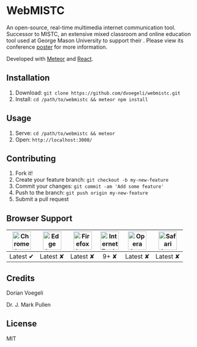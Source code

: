 # WebMISTC
An open-source, real-time multimedia internet communication tool. Successor to MISTC, an extensive mixed classroom and online education tool used at George Mason University to support their . Please view its conference [poster](http://webmistc.c4i.gmu.edu/webmistc.pdf) for more information.

Developed with [Meteor](https://github.com/meteor/meteor) and [React](https://github.com/facebook/react). 

## Installation
1. Download: `git clone https://github.com/dvoegeli/webmistc.git`
2. Install: `cd /path/to/webmistc && meteor npm install`

## Usage
1. Serve: `cd /path/to/webmistc && meteor`
2. Open: `http://localhost:3000/`

## Contributing
1. Fork it!
2. Create your feature branch: `git checkout -b my-new-feature`
3. Commit your changes: `git commit -am 'Add some feature'`
4. Push to the branch: `git push origin my-new-feature`
5. Submit a pull request

## Browser Support
| <img src="https://clipboardjs.com/assets/images/chrome.png" width="48px" height="48px" alt="Chrome logo"> | <img src="https://clipboardjs.com/assets/images/edge.png" width="48px" height="48px" alt="Edge logo"> | <img src="https://clipboardjs.com/assets/images/firefox.png" width="48px" height="48px" alt="Firefox logo"> | <img src="https://clipboardjs.com/assets/images/ie.png" width="48px" height="48px" alt="Internet Explorer logo"> | <img src="https://clipboardjs.com/assets/images/opera.png" width="48px" height="48px" alt="Opera logo"> | <img src="https://clipboardjs.com/assets/images/safari.png" width="48px" height="48px" alt="Safari logo"> |
|:---:|:---:|:---:|:---:|:---:|:---:|
| Latest ✔ | Latest ✘ | Latest ✘ | 9+ ✘ | Latest ✘ | Latest ✘ |

## Credits
Dorian Voegeli

Dr. J. Mark Pullen

## License
MIT
